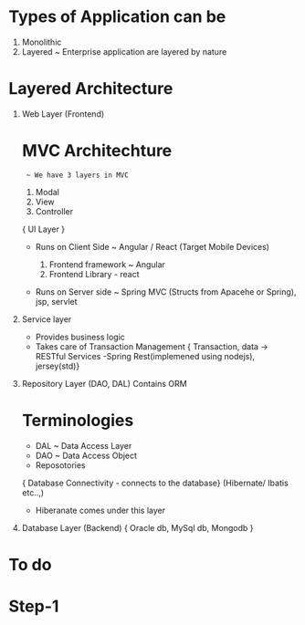 
# Types of Application can be

1. Monolithic
2. Layered   ~ Enterprise application are layered by nature
            

# Layered Architecture

1. Web Layer (Frontend)

    # MVC Architechture
        ~ We have 3 layers in MVC
    1. Modal
    2. View
    3. Controller
    
    { UI Layer }

    * Runs on Client Side
        ~ Angular / React (Target Mobile Devices)
        1. Frontend framework ~ Angular
        2. Frontend Library - react

    * Runs on Server side
        ~ Spring MVC (Structs from Apacehe or Spring), jsp, servlet
 



2. Service layer
    * Provides business logic
    * Takes care of Transaction Management
    { Transaction, data -> RESTful Services -Spring Rest(implemened using nodejs), jersey(std)}




3. Repository Layer (DAO, DAL)
    Contains ORM
    # Terminologies
    * DAL ~ Data Access Layer
    * DAO   ~ Data Access Object
    * Reposotories
 
    { Database Connectivity - connects to the database}
    (Hibernate/ Ibatis etc..,)

    * Hiberanate comes under this layer 




4. Database Layer (Backend)
    { Oracle db, MySql db, Mongodb }



# To do
# Step-1

    

    


    
